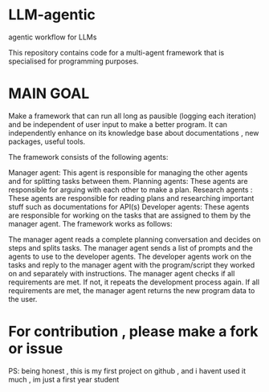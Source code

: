 # LLM-agentic
agentic workflow for LLMs

This repository contains code for a multi-agent framework that is specialised for programming purposes.

# MAIN GOAL
Make a framework that can run all long as pausible (logging each iteration) and be independent of user input to make a better program.
It can independently enhance on its knowledge base about documentations , new packages, useful tools.

The framework consists of the following agents:

Manager agent: This agent is responsible for managing the other agents and for splitting tasks between them.
Planning agents: These agents are responsible for arguing with each other to make a plan.
Research agents : These agents are responsible for reading plans and researching important stuff such as documentations for API(s)
Developer agents: These agents are responsible for working on the tasks that are assigned to them by the manager agent.
The framework works as follows:

The manager agent reads a complete planning conversation and decides on steps and splits tasks.
The manager agent sends a list of prompts and the agents to use to the developer agents.
The developer agents work on the tasks and reply to the manager agent with the program/script they worked on and separately with instructions.
The manager agent checks if all requirements are met. If not, it repeats the development process again.
If all requirements are met, the manager agent returns the new program data to the user.

# For contribution , please make a fork or issue
PS: being honest , this is my first project on github , and i havent used it much , im just a first year student 
